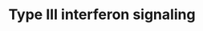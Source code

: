 ---
annotations:
- type: Pathway Ontology
  value: interleukin-28B signaling pathway
- type: Pathway Ontology
  value: Jak-Stat signaling pathway
- type: Pathway Ontology
  value: interleukin-29 signaling pathway
- type: Pathway Ontology
  value: interleukin-28A signaling pathway
authors:
- Mkutmon
description: The recently identified type III interferon group consists of three IFN-λ
  (lambda) genes encoding molecules called IFN-λ1, IFN-λ2 and IFN-λ3 (also called
  IL29, IL28A and IL28B respectively). These IFNs signal through a receptor complex
  consisting of IL10R2 (also called CRF2-4) and IFNLR1 (also called CRF2-12).
last-edited: 2016-07-14
organisms:
- Bos taurus
redirect_from:
- /index.php/Pathway:WP3173
- /instance/WP3173
schema-jsonld:
- '@context': https://schema.org/
  '@id': https://wikipathways.github.io/pathways/WP3173.html
  '@type': Dataset
  creator:
    '@type': Organization
    name: WikiPathways
  description: The recently identified type III interferon group consists of three
    IFN-λ (lambda) genes encoding molecules called IFN-λ1, IFN-λ2 and IFN-λ3 (also
    called IL29, IL28A and IL28B respectively). These IFNs signal through a receptor
    complex consisting of IL10R2 (also called CRF2-4) and IFNLR1 (also called CRF2-12).
  keywords:
  - IFNLR1
  - IFNL1
  - JAK1
  - IRF9
  - STAT2
  - IL28B
  - IL10RB
  - STAT1
  - TYK2
  - IL28A
  license: CC0
  name: Type III interferon signaling
seo: CreativeWork
title: Type III interferon signaling
wpid: WP3173
---